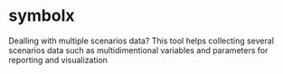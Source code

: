 # symbolx
Dealling with multiple scenarios data?  This tool helps collecting several scenarios data such as multidimentional variables and parameters for reporting and visualization
